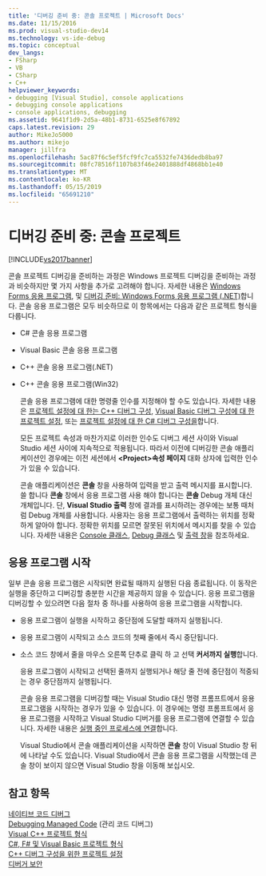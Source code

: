 ```yaml
---
title: '디버깅 준비 중: 콘솔 프로젝트 | Microsoft Docs'
ms.date: 11/15/2016
ms.prod: visual-studio-dev14
ms.technology: vs-ide-debug
ms.topic: conceptual
dev_langs:
- FSharp
- VB
- CSharp
- C++
helpviewer_keywords:
- debugging [Visual Studio], console applications
- debugging console applications
- console applications, debugging
ms.assetid: 9641f1d9-2d5a-48b1-8731-6525e8f67892
caps.latest.revision: 29
author: MikeJo5000
ms.author: mikejo
manager: jillfra
ms.openlocfilehash: 5ac87f6c5ef5fcf9fc7ca5532fe7436dedb8ba97
ms.sourcegitcommit: 08fc78516f1107b83f46e2401888df4868bb1e40
ms.translationtype: MT
ms.contentlocale: ko-KR
ms.lasthandoff: 05/15/2019
ms.locfileid: "65691210"
---
```

# <a name="debugging-preparation-console-projects"></a>디버깅 준비 중: 콘솔 프로젝트
[!INCLUDE[vs2017banner](../includes/vs2017banner.md)]

콘솔 프로젝트 디버깅을 준비하는 과정은 Windows 프로젝트 디버깅을 준비하는 과정과 비슷하지만 몇 가지 사항을 추가로 고려해야 합니다. 자세한 내용은 [Windows Forms 응용 프로그램](../debugger/debugging-preparation-windows-forms-applications.md), 및 [디버깅 준비: Windows Forms 응용 프로그램 (.NET)](https://msdn.microsoft.com/a8bc54de-41a3-464d-9a12-db9bdcbc1ad5)합니다. 콘솔 응용 프로그램은 모두 비슷하므로 이 항목에서는 다음과 같은 프로젝트 형식을 다룹니다.  
  
- C# 콘솔 응용 프로그램  
  
- Visual Basic 콘솔 응용 프로그램  
  
- C++ 콘솔 응용 프로그램(.NET)  
  
- C++ 콘솔 응용 프로그램(Win32)  
  
  콘솔 응용 프로그램에 대한 명령줄 인수를 지정해야 할 수도 있습니다. 자세한 내용은 [프로젝트 설정에 대 한는 C++ 디버그 구성](../debugger/project-settings-for-a-cpp-debug-configuration.md), [Visual Basic 디버그 구성에 대 한 프로젝트 설정](../debugger/project-settings-for-a-visual-basic-debug-configuration.md), 또는 [프로젝트 설정에 대 한 C# 디버그 구성을](../debugger/project-settings-for-csharp-debug-configurations.md)합니다.  
  
  모든 프로젝트 속성과 마찬가지로 이러한 인수도 디버그 세션 사이와 Visual Studio 세션 사이에 지속적으로 적용됩니다. 따라서 이전에 디버깅한 콘솔 애플리케이션인 경우에는 이전 세션에서 **\<Project>속성 페이지** 대화 상자에 입력한 인수가 있을 수 있습니다.  
  
  콘솔 애플리케이션은 **콘솔** 창을 사용하여 입력을 받고 출력 메시지를 표시합니다. 쓸 합니다 **콘솔** 창에서 응용 프로그램 사용 해야 합니다는 **콘솔** Debug 개체 대신 개체입니다. 단, **Visual Studio 출력** 창에 결과를 표시하려는 경우에는 보통 때처럼 Debug 개체를 사용합니다. 사용자는 응용 프로그램에서 출력하는 위치를 정확하게 알아야 합니다. 정확한 위치를 모르면 잘못된 위치에서 메시지를 찾을 수 있습니다. 자세한 내용은 [Console 클래스](https://msdn.microsoft.com/library/system.console.aspx), [Debug 클래스](https://msdn.microsoft.com/library/system.diagnostics.debug.aspx) 및 [출력 창](../ide/reference/output-window.md)을 참조하세요.  
  
## <a name="starting-the-application"></a>응용 프로그램 시작  
 일부 콘솔 응용 프로그램은 시작되면 완료될 때까지 실행된 다음 종료됩니다. 이 동작은 실행을 중단하고 디버깅할 충분한 시간을 제공하지 않을 수 있습니다. 응용 프로그램을 디버깅할 수 있으려면 다음 절차 중 하나를 사용하여 응용 프로그램을 시작합니다.  
  
- 응용 프로그램이 실행을 시작하고 중단점에 도달할 때까지 실행됩니다.  
  
- 응용 프로그램이 시작되고 소스 코드의 첫째 줄에서 즉시 중단됩니다.  
  
- 소스 코드 창에서 줄을 마우스 오른쪽 단추로 클릭 하 고 선택 **커서까지 실행**합니다.  
  
   응용 프로그램이 시작되고 선택된 줄까지 실행되거나 해당 줄 전에 중단점이 적중되는 경우 중단점까지 실행됩니다.  
  
  콘솔 응용 프로그램을 디버깅할 때는 Visual Studio 대신 명령 프롬프트에서 응용 프로그램을 시작하는 경우가 있을 수 있습니다. 이 경우에는 명령 프롬프트에서 응용 프로그램을 시작하고 Visual Studio 디버거를 응용 프로그램에 연결할 수 있습니다. 자세한 내용은 [실행 중인 프로세스에 연결](../debugger/attach-to-running-processes-with-the-visual-studio-debugger.md)합니다.  
  
  Visual Studio에서 콘솔 애플리케이션을 시작하면 **콘솔** 창이 Visual Studio 창 뒤에 나타날 수도 있습니다. Visual Studio에서 콘솔 응용 프로그램을 시작했는데 콘솔 창이 보이지 않으면 Visual Studio 창을 이동해 보십시오.  
  
## <a name="see-also"></a>참고 항목  
 [네이티브 코드 디버그](../debugger/debugging-native-code.md)   
 [Debugging Managed Code](../debugger/debugging-managed-code.md) (관리 코드 디버그)  
 [Visual C++ 프로젝트 형식](../debugger/debugging-preparation-visual-cpp-project-types.md)   
 [C#, F# 및 Visual Basic 프로젝트 형식](../debugger/debugging-preparation-csharp-f-hash-and-visual-basic-project-types.md)   
 [C++ 디버그 구성을 위한 프로젝트 설정](../debugger/project-settings-for-a-cpp-debug-configuration.md)   
 [디버거 보안](../debugger/debugger-security.md)
